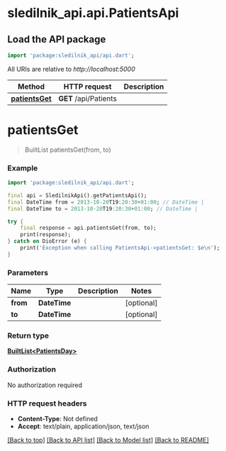 # sledilnik_api.api.PatientsApi

## Load the API package
```dart
import 'package:sledilnik_api/api.dart';
```

All URIs are relative to *http://localhost:5000*

Method | HTTP request | Description
------------- | ------------- | -------------
[**patientsGet**](PatientsApi.md#patientsget) | **GET** /api/Patients | 


# **patientsGet**
> BuiltList<PatientsDay> patientsGet(from, to)



### Example
```dart
import 'package:sledilnik_api/api.dart';

final api = SledilnikApi().getPatientsApi();
final DateTime from = 2013-10-20T19:20:30+01:00; // DateTime | 
final DateTime to = 2013-10-20T19:20:30+01:00; // DateTime | 

try {
    final response = api.patientsGet(from, to);
    print(response);
} catch on DioError (e) {
    print('Exception when calling PatientsApi->patientsGet: $e\n');
}
```

### Parameters

Name | Type | Description  | Notes
------------- | ------------- | ------------- | -------------
 **from** | **DateTime**|  | [optional] 
 **to** | **DateTime**|  | [optional] 

### Return type

[**BuiltList&lt;PatientsDay&gt;**](PatientsDay.md)

### Authorization

No authorization required

### HTTP request headers

 - **Content-Type**: Not defined
 - **Accept**: text/plain, application/json, text/json

[[Back to top]](#) [[Back to API list]](../README.md#documentation-for-api-endpoints) [[Back to Model list]](../README.md#documentation-for-models) [[Back to README]](../README.md)

